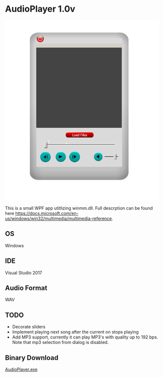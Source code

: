 # AudioPlayer 1.0v
![AudioPlayer](AudioPlayer/AudioPlayer.PNG)

This is a small WPF app utitlizing winmm.dll.
Full descrption can be found here https://docs.microsoft.com/en-us/windows/win32/multimedia/multimedia-reference.

## OS
Windows

## IDE
Visual Studio 2017

## Audio Format
WAV

## TODO
* Decorate sliders
* Implement playing next song after the current on stops playing
* Add MP3 support, currently it can play MP3's with quality up to 192 bps.
  Note that mp3 selection from dialog is disabled.
  
## Binary Download
<a id="raw-url" href="https://github.com/KamilPiekutowski/AudioPlayer/tree/master/AudioPlayer/bin/Debug/AudioPlayer.exe">AudioPlayer.exe</a>

